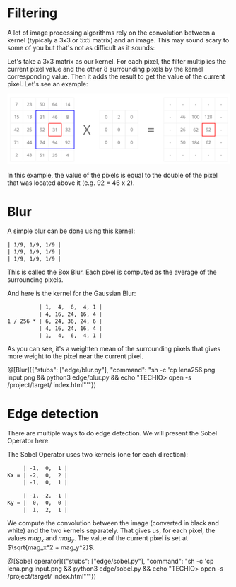 # Filtering

A lot of image processing algorithms rely on the convolution between a kernel (typicaly a 3x3 or 5x5 matrix) and an image. This may sound scary to some of you but that's not as difficult as it sounds:

Let's take a 3x3 matrix as our kernel. For each pixel, the filter multiplies the current pixel value and the other 8 surrounding pixels by the kernel corresponding value. Then it adds the result to get the value of the current pixel. Let's see an example:

![Matrix convolution](convolution.png)

In this example, the value of the pixels is equal to the double of the pixel that was located above it (e.g. 92 = 46 x 2).

# Blur

A simple blur can be done using this kernel: 

```
| 1/9, 1/9, 1/9 |
| 1/9, 1/9, 1/9 |
| 1/9, 1/9, 1/9 |
```

This is called the Box Blur. Each pixel is computed as the average of the surrounding pixels.

And here is the kernel for the Gaussian Blur:

```
          | 1,  4,  6,  4, 1 |
          | 4, 16, 24, 16, 4 |
1 / 256 * | 6, 24, 36, 24, 6 |
          | 4, 16, 24, 16, 4 |
          | 1,  4,  6,  4, 1 |
```
As you can see, it's a weighten mean of the surrounding pixels that gives more weight to the pixel near the current pixel.

@[Blur]({"stubs": ["edge/blur.py"], "command": "sh -c 'cp lena256.png input.png && python3 edge/blur.py && echo \"TECHIO> open -s /project/target/ index.html\"'"})

# Edge detection

There are multiple ways to do edge detection. We will present the Sobel Operator here.

The Sobel Operator uses two kernels (one for each direction):

```
     | -1,  0,  1 |
Kx = | -2,  0,  2 |
     | -1,  0,  1 |
```

```
     | -1, -2, -1 |
Ky = |  0,  0,  0 |
     |  1,  2,  1 |
```

We compute the convolution between the image (converted in black and white) and the two kernels separately. That gives us, for each pixel, the values $`mag_x`$ and $`mag_y`$. The value of the current pixel is set at $`\sqrt{mag_x^2 + mag_y^2}`$.

@[Sobel operator]({"stubs": ["edge/sobel.py"], "command": "sh -c 'cp lena.png input.png && python3 edge/sobel.py && echo \"TECHIO> open -s /project/target/ index.html\"'"})
